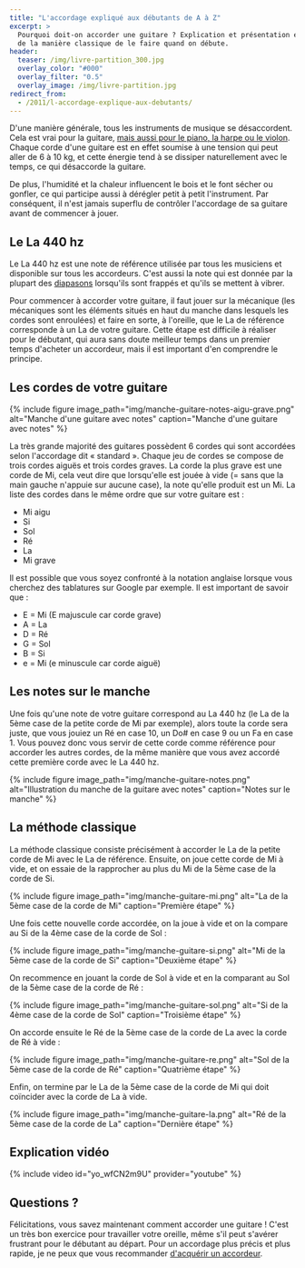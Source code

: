 ```yaml
---
title: "L'accordage expliqué aux débutants de A à Z"
excerpt: >
  Pourquoi doit-on accorder une guitare ? Explication et présentation en images 
  de la manière classique de le faire quand on débute.
header:
  teaser: /img/livre-partition_300.jpg
  overlay_color: "#000"
  overlay_filter: "0.5"
  overlay_image: /img/livre-partition.jpg
redirect_from:
  - /2011/l-accordage-explique-aux-debutants/
---
```


<style>
/* override theme's 100% wide images default on this page */
figure img { width: auto; }
figure { flex-direction:column; }
</style>

D'une manière générale, tous les instruments de musique se désaccordent. Cela 
est vrai pour la guitare, [mais aussi pour le piano, la harpe ou le 
violon][autres-instruments]. Chaque corde d'une guitare est en effet soumise à 
une tension qui peut aller de 6 à 10 kg, et cette énergie tend à se dissiper 
naturellement avec le temps, ce qui désaccorde la guitare.

De plus, l'humidité et la chaleur influencent le bois et le font sécher ou 
gonfler, ce qui participe aussi à dérégler petit à petit l'instrument. Par 
conséquent, il n'est jamais superflu de contrôler l'accordage de sa guitare 
avant de commencer à jouer.

## Le La 440 hz

Le La 440 hz est une note de référence utilisée par tous les musiciens et 
disponible sur tous les accordeurs. C'est aussi la note qui est donnée par la 
plupart des [diapasons][diapason] lorsqu'ils sont frappés et qu'ils se mettent 
à vibrer.

Pour commencer à accorder votre guitare, il faut jouer sur la mécanique (les 
mécaniques sont les éléments situés en haut du manche dans lesquels les cordes 
sont enroulées) et faire en sorte, à l'oreille, que le La de référence 
corresponde à un La de votre guitare. Cette étape est difficile à réaliser pour 
le débutant, qui aura sans doute meilleur temps dans un premier temps d'acheter 
un accordeur, mais il est important d'en comprendre le principe.

## Les cordes de votre guitare

{% include figure image_path="img/manche-guitare-notes-aigu-grave.png" 
alt="Manche d'une guitare avec notes" caption="Manche d'une guitare avec notes" 
%}

La très grande majorité des guitares possèdent 6 cordes qui sont accordées 
selon l'accordage dit « standard ». Chaque jeu de cordes se compose de trois 
cordes aiguës et trois cordes graves. La corde la plus grave est une corde de 
Mi, cela veut dire que lorsqu'elle est jouée à vide (= sans que la main gauche 
n'appuie sur aucune case), la note qu'elle produit est un Mi. La liste des 
cordes dans le même ordre que sur votre guitare est :

- Mi aigu
- Si
- Sol
- Ré
- La
- Mi grave

Il est possible que vous soyez confronté à la notation anglaise lorsque vous 
cherchez des tablatures sur Google par exemple. Il est important de savoir 
que :

- E = Mi (E majuscule car corde grave)
- A = La
- D = Ré
- G = Sol
- B = Si
- e = Mi (e minuscule car corde aiguë)

## Les notes sur le manche

Une fois qu'une note de votre guitare correspond au La 440 hz (le La de la 5ème 
case de la petite corde de Mi par exemple), alors toute la corde sera juste, 
que vous jouiez un Ré en case 10, un Do# en case 9 ou un Fa en case 1. Vous 
pouvez donc vous servir de cette corde comme référence pour accorder les autres 
cordes, de la même manière que vous avez accordé cette première corde avec le 
La 440 hz.

{% include figure image_path="img/manche-guitare-notes.png" alt="Illustration 
du manche de la guitare avec notes" caption="Notes sur le manche" %}

## La méthode classique

La méthode classique consiste précisément à accorder le La de la petite corde 
de Mi avec le La de référence. Ensuite, on joue cette corde de Mi à vide, et on 
essaie de la rapprocher au plus du Mi de la 5ème case de la corde de Si.

{% include figure image_path="img/manche-guitare-mi.png" alt="La de la 5ème 
case de la corde de Mi" caption="Première étape" %}

Une fois cette nouvelle corde accordée, on la joue à vide et on la compare au 
Si de la 4ème case de la corde de Sol :

{% include figure image_path="img/manche-guitare-si.png" alt="Mi de la 5ème 
case de la corde de Si" caption="Deuxième étape" %}

On recommence en jouant la corde de Sol à vide et en la comparant au Sol de la 
5ème case de la corde de Ré :

{% include figure image_path="img/manche-guitare-sol.png" alt="Si de la 4ème 
case de la corde de Sol" caption="Troisième étape" %}

On accorde ensuite le Ré de la 5ème case de la corde de La avec la corde de Ré 
à vide :

{% include figure image_path="img/manche-guitare-re.png" alt="Sol de la 5ème 
case de la corde de Ré" caption="Quatrième étape" %}

Enfin, on termine par le La de la 5ème case de la corde de Mi qui doit 
coïncider avec la corde de La à vide.

{% include figure image_path="img/manche-guitare-la.png" alt="Ré de la 5ème 
case de la corde de La" caption="Dernière étape" %}

## Explication vidéo

{% include video id="yo_wfCN2m9U" provider="youtube" %}

## Questions ?

Félicitations, vous savez maintenant comment accorder une guitare ! C'est un 
très bon exercice pour travailler votre oreille, même s'il peut s'avérer 
frustrant pour le débutant au départ. Pour un accordage plus précis et plus 
rapide, je ne peux que vous recommander [d'acquérir un 
accordeur](/acheter-un-accordeur/).

[diapason]:https://www.secretsdemusiciens.com/liens/diapason/
[autres-instruments]:/accorder-d-autres-instruments/
